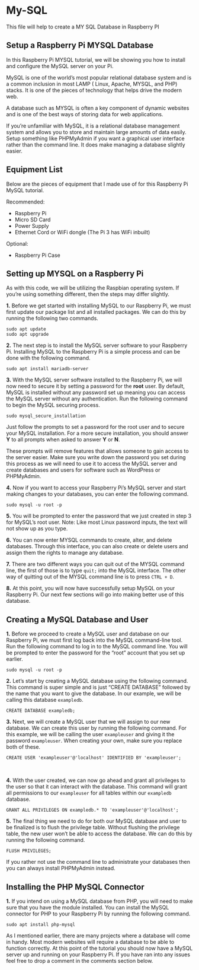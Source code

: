 # My-SQL

This file will help to create a MY SQL Database in Raspberry PI

## Setup a Raspberry Pi MYSQL Database
In this Raspberry Pi MYSQL tutorial, we will be showing you how to install and configure the MySQL server on your Pi.

MySQL is one of the world’s most popular relational database system and is a common inclusion in most LAMP ( Linux, Apache, MYSQL, and PHP) stacks.
It is one of the pieces of technology that helps drive the modern web.

A database such as MYSQL is often a key component of dynamic websites and is one of the best ways of storing data for web applications.

If you’re unfamiliar with MySQL, it is a relational database management system and allows you to store and maintain large amounts of data easily.
Setup something like PHPMyAdmin if you want a graphical user interface rather than the command line. It does make managing a database slightly easier.  

## Equipment List
Below are the pieces of equipment that I made use of for this Raspberry Pi MySQL tutorial.

Recommended:
* Raspberry Pi
* Micro SD Card
* Power Supply
* Ethernet Cord or WiFi dongle (The Pi 3 has WiFi inbuilt)

Optional:
* Raspberry Pi Case  

## Setting up MYSQL on a Raspberry Pi
As with this code, we will be utilizing the Raspbian operating system.
If you’re using something different, then the steps may differ slightly.

**1.** Before we get started with installing MySQL to our Raspberry Pi, we must first update our package list and all installed packages.
We can do this by running the following two commands.
````
sudo apt update
sudo apt upgrade
````  

**2.** The next step is to install the MySQL server software to your Raspberry Pi.
Installing MySQL to the Raspberry Pi is a simple process and can be done with the following command.
````
sudo apt install mariadb-server
````  

**3.** With the MySQL server software installed to the Raspberry Pi, we will now need to secure it by setting a password for the **root** user.
By default, MySQL is installed without any password set up meaning you can access the MySQL server without any authentication.
Run the following command to begin the MySQL securing process.
````
sudo mysql_secure_installation
````
Just follow the prompts to set a password for the root user and to secure your MySQL installation.
For a more secure installation, you should answer **Y** to all prompts when asked to answer **Y** or **N**.

These prompts will remove features that allows someone to gain access to the server easier.
Make sure you write down the password you set during this process as we will need to use it to access the MySQL server and create databases and users for software such as WordPress or PHPMyAdmin.  

**4.** Now if you want to access your Raspberry Pi’s MySQL server and start making changes to your databases, you can enter the following command.
````
sudo mysql -u root -p
````  

**5.** You will be prompted to enter the password that we just created in step 3 for MySQL’s root user.
Note: Like most Linux password inputs, the text will not show up as you type.  

**6.** You can now enter MYSQL commands to create, alter, and delete databases. 
Through this interface, you can also create or delete users and assign them the rights to manage any database.  

**7.** There are two different ways you can quit out of the MYSQL command line, the first of those is to type `quit;` into the MySQL interface.
The other way of quitting out of the MYSQL command line is to press `CTRL + D`.  

**8.** At this point, you will now have successfully setup MySQL on your Raspberry Pi. 
Our next few sections will go into making better use of this database.  

## Creating a MySQL Database and User
**1.** Before we proceed to create a MySQL user and database on our Raspberry Pi, we must first log back into the MySQL command-line tool.
Run the following command to log in to the MySQL command line. 
You will be prompted to enter the password for the “root” account that you set up earlier.
````
sudo mysql -u root -p
````


**2.** Let’s start by creating a MySQL database using the following command.
This command is super simple and is just “CREATE DATABASE” followed by the name that you want to give the database.
In our example, we will be calling this database `exampledb`.
````
CREATE DATABASE exampledb;
````


**3.** Next, we will create a MySQL user that we will assign to our new database.
We can create this user by running the following command.
For this example, we will be calling the user `exampleuser` and giving it the password `exampleuser`.
When creating your own, make sure you replace both of these.
````
CREATE USER 'exampleuser'@'localhost' IDENTIFIED BY 'exampleuser';
```` 
<br>

**4.** With the user created, we can now go ahead and grant all privileges to the user so that it can interact with the database.
This command will grant all permissions to our `exampleuser` for all tables within our `exampledb` database.
````
GRANT ALL PRIVILEGES ON exampledb.* TO 'exampleuser'@'localhost';
````


**5.** The final thing we need to do for both our MySQL database and user to be finalized is to flush the privilege table.
Without flushing the privilege table, the new user won’t be able to access the database.
We can do this by running the following command.
````
FLUSH PRIVILEGES;
````
If you rather not use the command line to administrate your databases then you can always install PHPMyAdmin instead.

## Installing the PHP MySQL Connector
**1.** If you intend on using a MySQL database from PHP, you will need to make sure that you have the module installed.
You can install the MySQL connector for PHP to your Raspberry Pi by running the following command.
````
sudo apt install php-mysql
````

As I mentioned earlier, there are many projects where a database will come in handy. Most modern websites will require a database to be able to function correctly.
At this point of the tutorial you should now have a MySQL server up and running on your Raspberry Pi. 
If you have ran into any issues feel free to drop a comment in the comments section below.


